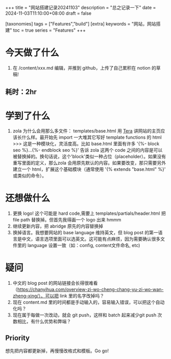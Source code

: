+++
title = "网站搭建记录20241103"
description = "总之记录一下"
date = 2024-11-03T11:10:00+08:00
draft = false

[taxonomies]
tags = ["Features","build"]
[extra]
keywords = "网站，网站搭建"
toc = true
series = "Features"
+++

# 今天做了什么 
1. 在 /content/xxx.md 编辑，并推到 github，上传了自己累积在 notion 的草稿!

## 耗时：2hr

# 学到了什么
1. zola 为什么会用那么多文件：
templates/base.html 用 [Tera](https://github.com/Keats/tera) 讲网站的主页应该长什么样。最开始先 import 一大堆其它写好 template functions 的 html >>> 这是一种模块化，灵活度高。比如 base.html 里面有许多 '{%- block seo %}...{%- endblock seo %}' 告诉 zola 这两个 code 之间的内容是可以被替换掉的。换句话说，这个'block'类似一种占位（placeholder）。如果没有重写里面的定义，那么zola 会用原先默认的内容。如果要改变，那只需要另外建立一个 html，扩展这个基础模块（通常使用 '{% extends "base.html" %}' 或类似的命令）。

# 还想做什么
1. 更换 logo! 这个可能是 hard code,需要上 templates/partials/header.html 把 file path 替换掉。但首先我得画一个 logo 出来 hmmm
2. 继续更新内容，把 abridge 原先的内容替换掉
3. 换掉语言。我想要网站的 base language 维持英文，但 blog post 的第一语言是中文，语言选项里面可以选英文。这可能有点麻烦，因为需要确认很多文件里的 language 设置一致（如：config, content文件命名, etc)

# 疑问
1. 中文的 blog post 的网站链接会长得很难看（https://chanyihua.com/overview-zi-wo-cheng-chang-yu-zi-wo-wan-zheng-xing/）。可以把 link 里的名字改掉吗？
2. 现在 content.md 里的时间都是手动输入的，容易输入错误，可以把这个自动化吗？
3. 现在属于每做一次改动，就会 git push，这样和 batch 起来减少git push 次数相比，有什么优势和弊端？

## Priority
想先把内容都更新掉，再慢慢改格式和模板。Go go!